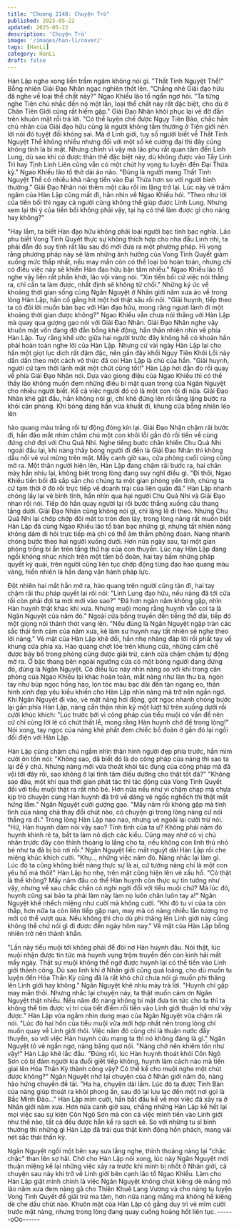 ```yaml
---
title: "Chương 2148: Chuyện Trò"
published: 2025-05-22
updated: 2025-05-22
description: 'Chuyện Trò'
image: '/images/han-li/cover/'
tags: [HanLi]
category: HanLi
draft: false
---
```


Hàn Lập nghe xong liền trầm ngâm không nói gì.
"Thất Tinh Nguyệt Thể!"
Bỗng nhiên Giải Đạo Nhân ngạc nghiên thốt lên.
"Chẳng nhẽ Giải đạo hữu đã nghe về loại thể chất này?" Ngao
Khiếu lão tổ ngẩn ngơ hỏi.
"Ta từng nghe Tiên chủ nhắc đến nó một lần, loại thể chất này rất
đặc biệt, cho dù ở Chân Tiên Giới cũng rất hiếm gặp." Giải Đạo
Nhân khôi phục lại vẻ đờ đẫn trên khuôn mặt rồi trả lời.
"Có thể luyện chế được Ngụy Tiên Bảo, chắc hẳn chủ nhân của
Giải đạo hữu cũng là người không tầm thường ở Tiên giới nên lời
nói đó tuyệt đối không sai. Mà ở Linh giới, tuy số người biết về
Thất Tinh Nguyệt Thể không nhiều nhưng đối với một số kẻ
cường đại thì đây cũng không tính là bí mật. Nhưng chính vì vậy
mà lão phu rất quan tâm đến Linh Lung, dù sao khi có được thân
thể đặc biệt này, dù không được vào Tẩy Linh Trì hay Tịnh Linh
Liên cũng vẫn có một chút hy vọng tu luyện đến Đại Thừa kỳ."
Ngao Khiếu lão tổ thở dài ảo não.
"Đúng là người mang Thất Tinh Nguyệt Thể có nhiều khả năng
tiến vào Đại Thừa hơn so với người bình thường." Giải Đạo Nhân
nói thêm một câu rồi im lặng trở lại.
Lúc này vẻ trầm ngâm của Hàn Lập cũng mất đi, hắn nhìn về
Ngao Khiếu hỏi.
"Theo như lời của tiền bối thì ngay cả người cũng không thể giúp
được Linh Lung. Nhưng xem lại thì ý của tiền bối không phải vậy,
tại hạ có thể làm được gì cho nàng hay không?"

"Hay lắm, ta biết Hàn đạo hữu không phải loại người bạc tình bạc
nghĩa. Lão phu biết Vong Tình Quyết thực sự không thích hợp cho
nha đầu Linh nhi, ta phải đắn đó suy tính rất lâu sau đó mới đưa
ra một phương pháp. Hi vọng rằng phương pháp này sẽ làm
những ảnh hưởng của Vong Tình Quyết giảm xuống mức thấp
nhất, nếu may mắn còn có thể loại bỏ hoàn toàn, nhưng chỉ có
điều việc này sẽ khiến Hàn đạo hữu bận tâm nhiều." Ngao Khiếu
lão tổ nghe vậy liền rất phấn khởi, lão vội vàng nói.
"Xin tiền bối cứ việc nói thẳng ra, chỉ cần ta làm được, nhất định
sẽ không từ chối." Những ký ức về khoảng thời gian sống cùng
Ngân Nguyệt ở Nhân giới năm xưa ào về trong lòng Hàn Lập, hắn
cố gắng hít một hơi thật sâu rồi nói.
"Giải huynh, tiếp theo ta có đôi lời muốn bàn bạc với Hàn đạo
hữu, mong rằng ngươi lánh đi một khoảng thời gian được không?"
Ngao Khiếu vẫn chưa nói thẳng với Hàn Lập mà quay qua gượng
gạo nói với Giải Đạo Nhân.
Giải Đạo Nhân nghe vậy khuôn mặt vốn đang đờ đẫn bỗng khẽ
động, hắn thản nhiên nhìn về phía Hàn Lập.
Tuy rằng khế ước giữa hai người trước đây không hề có khoản
hắn phải hoàn toàn nghe lời của Hàn Lập. Nhưng cứ vài ngày
Hàn Lập lại cho hắn một giọt lục dịch rất đậm đặc, nên gần đây
khối Ngụy Tiên Khôi Lỗi này dần dần theo một cách vô thức đã
coi Hàn Lập là chủ của hắn.
"Giải huynh, ngươi cứ tạm thời lánh mặt một chút cũng tốt!" Hàn
Lập hơi đắn đo rồi quay về phía Giải Đạo Nhân nói.
Dựa vào giọng điệu của Ngao Khiếu thì có thể thấy lão không
muốn đem những điều bí mật quan trọng của Ngân Nguyệt cho
nhiều người biết. Kể cả việc người đó có là một con rối đi nữa.
Giải Đạo Nhân khẽ gật đầu, hắn không nói gì, chỉ khẽ đứng lên rồi
lẳng lặng bước ra khỏi căn phòng.
Khi bóng dáng hắn vừa khuất đi, khung cửa bỗng nhiên léo lên

hào quang màu trắng rồi tự động đóng kín lại.
Giải Đạo Nhận chậm rãi bước đi, hắn đảo mắt nhím chăm chú
một con khôi lỗi gần đó rồi tiến về cùng đứng chờ đợi với Chu
Quả Nhi.
Nghe tiếng bước chân khiến Chu Quả Nhi ngoái đầu lại, khi nàng
thấy bóng người đi đến là Giải Đạo Nhân thì không dấu nổi vẻ vui
mừng trên mặt.
Mấy canh giờ sau, cửa phòng cuối cùng cũng mở ra.
Một thân người hiện lên, Hàn Lập đang chậm rãi bước ra, hai
chân mày hắn nhíu lại, không biết trong lòng đang suy nghĩ điều
gì.
"Đi thôi, Ngao Khiếu tiền bối đã sắp sẵn cho chúng ta một gian
phòng yên tĩnh, chúng ta cứ tạm thời ở đó rồi trực tiếp về doanh
trại của liên quân đã." Hàn Lập nhanh chóng lấy lại vẻ bình tĩnh,
hắn nhìn qua hai người Chu Quả Nhi và Giải Đạo nhan rồi nói.
Tiếp đó hắn quay người lại rồi bước thẳng xuống cầu thang tầng
dưới.
Giải Đạo Nhân cũng không nói gì, chỉ lặng lẽ đi theo.
Nhưng Chu Quả Nhi lại chớp chớp đôi mất to tròn đen láy, trong
lòng nàng rất muốn biết Hàn Lập đã cùng Ngao Khiếu lão tổ bàn
bạc những gì, nhưng tất nhiên nàng không dám đi hỏi trực tiếp
mà chỉ có thể âm thầm phỏng đoán. Nang nhanh chóng bước
theo hai người xuống dưới.
Hơn nửa ngày sau, tại một gian phòng trống bí ẩn trên tầng thứ
hai của con thuyền.
Lúc này Hàn Lập đang ngồi không nhúc nhích trên một tấm bồ
đoàn, hai tay bấm những pháp quyết kỳ quái, trên người cũng liên
tục chớp động từng đạo hao quang màu vàng, hiển nhiên là hắn
đang vận hành pháp lực.

Đột nhiên hai mắt hắn mở ra, hào quang trên người cũng tản đi,
hai tay chậm rãi thu pháp quyết lại rồi nói:
"Linh Lung đạo hữu, nếu nàng đã tới cửa rồi còn phải đợi ta mời
mới vào sao?"
"Đã hơn ngàn năm không gặp, nhìn Hàn huynh thật khác khi xưa.
Nhưng muội mong rằng huynh vẫn coi ta là Ngân Nguyệt của năm
đó." Ngoài cửa bỗng truyền đến tiếng thở dài, tiếp đó một giọng
nói thánh thót vang lên.
"Nếu đúng là Ngân Nguyệt ngập tràn các sắc thái tình cảm của
năm xưa, kẻ làm sư huynh nay tất nhiên sẽ nghe theo lời nàng."
Vẻ mặt của Hàn Lập khẽ đổi, hắn nhẹ nhàng đáp lời rồi phất tay
về khung cửa phía xa.
Hào quang chợt lóe trên khung cửa, những cấm chế được bày bố
trong phòng cũng được giải trừ, cánh cửa chậm chậm tự động
mở ra.
Ở bậc thang bên ngoài ngưỡng cửa có một bóng người đang
đứng đó, đúng là Ngân Nguyệt.
Có điều lúc này nhìn nàng so với khi trong căn phòng của Ngao
Khiếu lại khác hoàn toàn, mắt nàng như làn thu ba, ngón tay như
búp ngọc hồng hào, lọn tóc màu bạc dài đến tận ngang eo, thân
hình xinh đẹp yêu kiều khiến cho Hàn Lập nhìn nàng mà trở nên
ngẩn ngơ.
Khi Ngân Nguyệt đi vào, vẻ mặt nàng hơi động, gót ngọc nhanh
chóng bước lại gần phía Hàn Lập, nàng cẩn thận nhìn kỹ một lượt
từ trên xuống dưới rồi cười khúc khích:
"Lúc trước bởi vì công pháp của tiểu muội có vấn đề nên cử chỉ
cùng lời lẽ có chút thất lễ, mong rằng Hàn huynh chớ để trong
lòng!"
Nói xong, tay ngọc của nàng khẽ phất đem chiếc bồ đoàn ở gần
đó lại ngồi đối điện với Hàn Lập.

Hàn Lập cũng chăm chú ngắm nhìn thân hình người đẹp phía
trước, hắn mỉm cười ôn tồn nói:
"Không sao, đã biết đó là do công pháp của nàng thì sao ta lại để
ý chứ. Nhưng nàng mới vừa thoát khỏi tác đụng của công pháp
mà đã vội tới đây rồi, sao không ở lại tĩnh tâm điều dưỡng cho thật
tốt đã?"
"Không sao đâu, một khi qua thời gian phát tác thì tác động của
Vong Tình Quyết đối với tiểu muội thật ra rất nhỏ bé. Hơn nữa nếu
như vì chậm chạp mà chưa kịp trò chuyện cùng Hàn huynh đã trở
về dáng vẻ ngốc nghếch thì thật mất hứng lắm." Ngân Nguyệt
cười gượng gạo.
"Mấy năm rồi không gặp mà tính tình của nàng chả thay đổi chút
nào, có chuyện gì trong lòng nàng cứ nói thẳng ra đi." Trong lòng
Hàn Lập nao nao, nhưng vẻ ngoài lại cười trừ nói.
"Hứ, Hàn huynh dám nói vậy sao? Tính tình của ta ư? Không phải
năm đó huynh khinh rẻ ta, bắt ta làm nô dịch các kiểu. Cũng may
nhờ có vị chủ nhân trước đây còn thỉnh thoảng lo lắng cho ta, nếu
không con linh thú nhỏ bé như ta đã bị bỏ rơi rồi." Ngân Nguyệt
liếc mắt nguýt dài Hàn Lập rồi che miệng khúc khích cười.
"Khụ.., những việc năm đó. Nàng nhắc lại làm gì. Lúc đó ta cũng
không biết nàng thực sự là ai, cứ tưởng nàng chỉ là một con yêu
hồ mà thôi!" Hàn Lập ho nhẹ, trên mặt cũng hiện lên vẻ xấu hổ.
"Có thật là thế không? Mấy năm đầu có thể Hàn huynh còn thực
sự tin tưởng như vậy, nhưng về sau chắc chắn có nghi ngời đối
với tiểu muội chứ? Mà lúc đó, huynh cũng sai bảo ta phải làm này
làm nọ luôn chân luôn tay a!" Ngân Nguyệt khẽ nhếch miệng như
cười mà không cười.
"Khi đó tu vi của ta còn thấp, hơn nữa ta còn liên tiếp gặp nạn,
may mà có nàng nhiều lần tương trợ mới có thể vượt qua. Nếu
không thì cho dù phi thăng lên Linh giới này cũng không thể chứ
nói gì đi được đến ngày hôm nay." Vẻ mặt của Hàn Lập bỗng
nhiên trở nên thành khẩn.

"Lần này tiểu muội tới không phải để đòi nợ Hàn huynh đâu. Nói
thật, lúc muội nhận được tin tức mà huynh vụng trộm truyền đến
còn kinh hãi mất mấy ngày. Thật sự muội không thể ngờ được
huynh lại có thể tiến vào Linh giới thành công. Dù sao linh khí ở
Nhân giới cũng quá loãng, cho dù muốn tu luyện đến Hóa Thẩn
Kỳ cũng đã là rất khó chứ chưa nói gì muốn phi thăng lên Linh
giới hay không." Ngân Nguyệt khẽ nhíu mày trả lời.
"Huynh chỉ gặp may mắn thôi. Nhưng nhắc lại chuyện này, ta thật
muốn cám ơn Ngân Nguyệt thật nhiều. Nếu năm đó nàng không
bí mật đưa tin tức cho ta thì ta không thể tìm được vị trí của tiết
điểm rồi tiến vào Linh giới thuận lợi như vậy được." Hàn Lập vừa
ngắm nhìn dung mạo của Ngân Nguyệt vừa chậm rãi nói.
"Lúc đó hai hồn của tiểu muội vừa mới hợp nhất nên trong lòng
chỉ muốn quay về Linh giới thôi. Việc năm đó cũng chỉ là thuận
nước đẩy thuyền, so với việc Hàn huynh cứu mạng ta thì nó
không đáng là gì." Ngân Nguyệt tỏ vẻ ngẩn ngơ, nàng bâng quơ
nói.
"Nàng chớ nên khiêm tốn như vậy!" Hàn Lập khẽ lắc đầu.
"Đúng rồi, lúc Hàn huynh thoát khỏi Côn Ngô Sơn có bị đám
người kia đuổi giết tiếp không, huynh làm cách nào mà tiến giai
lên Hóa Thần Kỳ thành công vậy? Có thể kể cho muội nghe một
chút được không?" Ngân Nguyệt nhớ lại chuyện của ở Nhân giới
năm đó, nàng hào hứng chuyển đề tài.
"Ha ha, chuyện dài lắm. Lúc đó ta được Tinh Bàn của nàng giúp
thoát ra khỏi phong ấn, sau đó lại lưu lạc đến một nơi gọi là Bắc
Minh Đảo..." Hàn Lập mỉm cười, hắn bắt đầu kể về mọi việc đã
xảy ra ở Nhân giới năm xưa.
Hơn nửa canh giờ sau, chẳng những Hàn Lập kể hết lại mọi việc
sau sự kiện Côn Ngô Sơn mà còn cả việc mình tiến vào Linh giới
như thế nào, tất cả đều được hắn kể ra sạch sẽ.
So với những tu sĩ bình thường thì những gì Hàn Lập đã trải qua
thật kinh động hồn phách, mang vài nét sắc thái thần kỳ.

Ngân Nguyệt ngồi một bên say sưa lắng nghe, thỉnh thoảng nàng
lại "chậc chậc" than lên sợ hãi.
Chờ cho Hàn Lập nói xong, lúc này Ngân Nguyệt mới thuận
miệng kể lại những việc xảy ra trước khi mình bị nhốt ở Nhân
giới, cả chuyện sau này khi trở về Linh giới bên cạnh lão tổ Ngao
Khiếu.
Làm cho Hàn Lập giật mình chính là việc Ngân Nguyệt không
chút kiêng dè mắng mỏ lão năm xưa đem nàng gả cho Thiên
Khuê Lang Vương và cho nàng tu luyện Vong Tình Quyết để giải
trừ ma tâm, hơn nữa nàng mắng mà không hề kiêng dè che dấu
chút nào.
Khuôn mặt của Hàn Lập có gắng duy trì vẻ mĩm cười trước mặt
nàng, nhưng trong lòng đang quay cuồng hoảng hốt liên tục.
------oOo------
